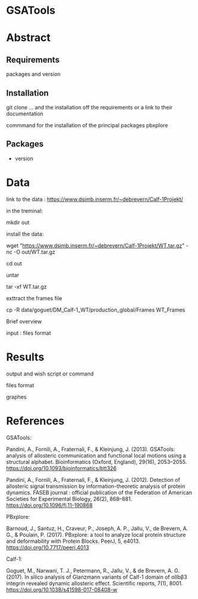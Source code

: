 # GSATools


# Abstract


Requirements
------------

packages and version 


Installation
------------
git clone ... 
and the installation off the requirements or a link to their documentation 

commmand for the installation of the principal packages pbxplore 


## Packages

+ version


# Data 

link to the data : https://www.dsimb.inserm.fr/~debrevern/Calf-1Projekt/

in the treminal:

mkdir out 

install the data:

wget "https://www.dsimb.inserm.fr/~debrevern/Calf-1Projekt/WT.tar.gz" -nc -O out/WT.tar.gz

cd out 

untar 

tar -xf WT.tar.gz

exttract the frames file

cp -R data/goguet/DM_Calf-1_WT/production_global/Frames WT_Frames 



Brief overview 

input : files format 

# Results 

output and wish script or command 

files format 

graphes 


# References 

GSATools: 

Pandini, A., Fornili, A., Fraternali, F., & Kleinjung, J. (2013). GSATools: analysis of allosteric communication and functional local motions using a structural alphabet. Bioinformatics (Oxford, England), 29(16), 2053–2055. https://doi.org/10.1093/bioinformatics/btt326

Pandini, A., Fornili, A., Fraternali, F., & Kleinjung, J. (2012). Detection of allosteric signal transmission by information-theoretic analysis of protein dynamics. FASEB journal : official publication of the Federation of American Societies for Experimental Biology, 26(2), 868–881. https://doi.org/10.1096/fj.11-190868



PBxplore: 

Barnoud, J., Santuz, H., Craveur, P., Joseph, A. P., Jallu, V., de Brevern, A. G., & Poulain, P. (2017). PBxplore: a tool to analyze local protein structure and deformability with Protein Blocks. PeerJ, 5, e4013. https://doi.org/10.7717/peerj.4013

Calf-1:

Goguet, M., Narwani, T. J., Petermann, R., Jallu, V., & de Brevern, A. G. (2017). In silico analysis of Glanzmann variants of Calf-1 domain of αIIbβ3 integrin revealed dynamic allosteric effect. Scientific reports, 7(1), 8001. https://doi.org/10.1038/s41598-017-08408-w


